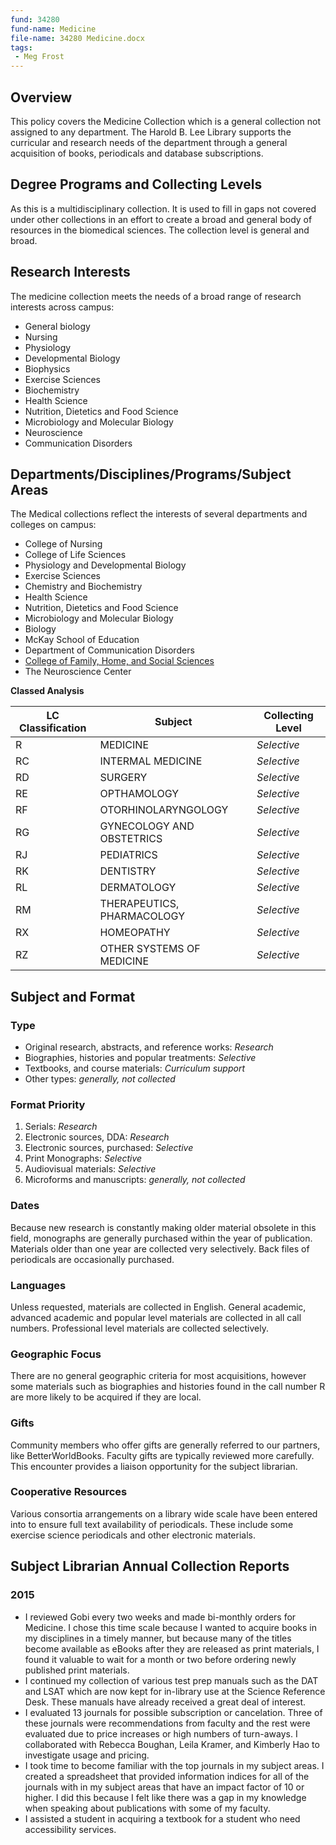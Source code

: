 ```yaml
---
fund: 34280
fund-name: Medicine
file-name: 34280 Medicine.docx
tags:
 - Meg Frost
---
```


## Overview

This policy covers the Medicine Collection which is a general collection not assigned to any department. The Harold B. Lee Library supports the curricular and research needs of the department through a general acquisition of books, periodicals and database subscriptions.

## Degree Programs and Collecting Levels

As this is a multidisciplinary collection. It is used to fill in gaps not covered under other collections in an effort to create a broad and general body of resources in the biomedical sciences. The collection level is general and broad.

## Research Interests

The medicine collection meets the needs of a broad range of research interests across campus:

- General biology
- Nursing
- Physiology
- Developmental Biology
- Biophysics
- Exercise Sciences
- Biochemistry
- Health Science
- Nutrition, Dietetics and Food Science
- Microbiology and Molecular Biology
- Neuroscience
- Communication Disorders

## Departments/<wbr>Disciplines/<wbr>Programs/<wbr>Subject Areas

The Medical collections reflect the interests of several departments and colleges on campus:

- College of Nursing
- College of Life Sciences
 - Physiology and Developmental Biology
 - Exercise Sciences
 - Chemistry and Biochemistry
 - Health Science
 - Nutrition, Dietetics and Food Science
 - Microbiology and Molecular Biology
 - Biology
- McKay School of Education
 - Department of Communication Disorders
- [College of Family, Home, and Social Sciences](https://fhss.byu.edu/)
 - The Neuroscience Center

**Classed Analysis**

| **LC Classification** | **Subject** | **Collecting Level** |
| --- | --- | --- |
| R | MEDICINE | _Selective_ |
| RC | INTERMAL MEDICINE | _Selective_ |
| RD | SURGERY | _Selective_ |
| RE | OPTHAMOLOGY | _Selective_ |
| RF | OTORHINOLARYNGOLOGY | _Selective_ |
| RG | GYNECOLOGY AND OBSTETRICS | _Selective_ |
| RJ | PEDIATRICS | _Selective_ |
| RK | DENTISTRY | _Selective_ |
| RL | DERMATOLOGY | _Selective_ |
| RM | THERAPEUTICS, PHARMACOLOGY | _Selective_ |
| RX | HOMEOPATHY | _Selective_ |
| RZ | OTHER SYSTEMS OF MEDICINE | _Selective_ |

## Subject and Format

### Type

- Original research, abstracts, and reference works: _Research_
- Biographies, histories and popular treatments: _Selective_
- Textbooks, and course materials: _Curriculum support_
- Other types: _generally, not collected_

### Format Priority

1. Serials: _Research_
2. Electronic sources, DDA: _Research_
3. Electronic sources, purchased: _Selective_
4. Print Monographs: _Selective_
5. Audiovisual materials: _Selective_
6. Microforms and manuscripts: _generally, not collected_

### Dates

Because new research is constantly making older material obsolete in this field, monographs are generally purchased within the year of publication. Materials older than one year are collected very selectively. Back files of periodicals are occasionally purchased.

### Languages

Unless requested, materials are collected in English. General academic, advanced academic and popular level materials are collected in all call numbers. Professional level materials are collected selectively.

### Geographic Focus

There are no general geographic criteria for most acquisitions, however some materials such as biographies and histories found in the call number R are more likely to be acquired if they are local.

### Gifts

Community members who offer gifts are generally referred to our partners, like BetterWorldBooks. Faculty gifts are typically reviewed more carefully. This encounter provides a liaison opportunity for the subject librarian.

### Cooperative Resources

Various consortia arrangements on a library wide scale have been entered into to ensure full text availability of periodicals. These include some exercise science periodicals and other electronic materials.

## Subject Librarian Annual Collection Reports

### 2015

- I reviewed Gobi every two weeks and made bi-monthly orders for Medicine. I chose this time scale because I wanted to acquire books in my disciplines in a timely manner, but because many of the titles become available as eBooks after they are released as print materials, I found it valuable to wait for a month or two before ordering newly published print materials.
- I continued my collection of various test prep manuals such as the DAT and LSAT which are now kept for in-library use at the Science Reference Desk. These manuals have already received a great deal of interest.
- I evaluated 13 journals for possible subscription or cancelation. Three of these journals were recommendations from faculty and the rest were evaluated due to price increases or high numbers of turn-aways. I collaborated with Rebecca Boughan, Leila Kramer, and Kimberly Hao to investigate usage and pricing.
- I took time to become familiar with the top journals in my subject areas. I created a spreadsheet that provided information indices for all of the journals with in my subject areas that have an impact factor of 10 or higher. I did this because I felt like there was a gap in my knowledge when speaking about publications with some of my faculty.
- I assisted a student in acquiring a textbook for a student who need accessibility services.
